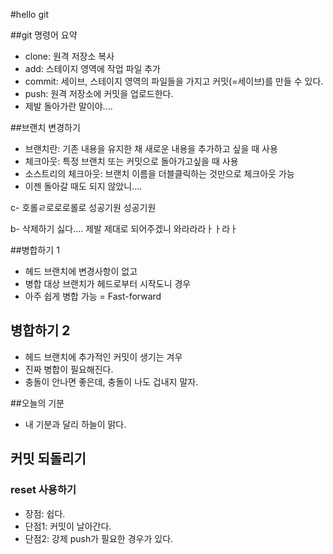 #hello git


##git 명령어 요약

- clone: 원격 저장소 복사
- add: 스테이지 영역에 작업 파일 추가
- commit: 세이브, 스테이지 영역의 파일들을 가지고 커밋(=세이브)를 만들 수 있다.
- push: 원격 저장소에 커밋을 업로드한다.
- 제발 돌아가란 말이야....

##브랜치 변경하기

- 브랜치란: 기존 내용을 유지한 채 새로운 내용을 추가하고 싶을 때 사용
- 체크아웃: 특정 브랜치 또는 커밋으로 돌아가고싶을 때 사용
- 소스트리의 체크아웃: 브랜치 이름을 더블클릭하는 것만으로 체크아웃 가능
- 이젠 돌아갈 때도 되지 않았니....

c- 호롤ㄹ로로로롤로 성공기원 성공기원

b- 삭제하기 싫다.... 제발 제대로 되어주겠니
와라라라ㅏㅏ라ㅏ

##병합하기 1
- 헤드 브랜치에 변경사항이 없고
- 병합 대상 브랜치가 헤드로부터 시작도니 경우
- 아주 쉽게 병합 가능 = Fast-forward


## 병합하기 2
- 헤드 브랜치에 추가적인 커밋이 생기는 겨우
- 진짜 병합이 필요해진다.
- 충돌이 안나면 좋은데, 충돌이 나도 겁내지 말자.

##오늘의 기분
- 내 기분과 달리 하늘이 맑다.

## 커밋 되돌리기

### reset 사용하기

- 장점: 쉽다.
- 단점1: 커밋이 날아간다. 
- 단점2: 강제 push가 필요한 경우가 있다.
